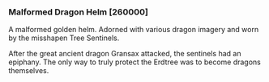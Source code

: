 ### Malformed Dragon Helm [260000]

A malformed golden helm. Adorned with various dragon imagery and worn by the misshapen Tree Sentinels.

After the great ancient dragon Gransax attacked, the sentinels had an epiphany. The only way to truly protect the Erdtree was to become dragons themselves.